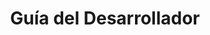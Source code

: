 ---
title: "Guía del Desarrollador"
url: /es/python-net/guia-del-desarrollador/
weight: 20
type: docs
---